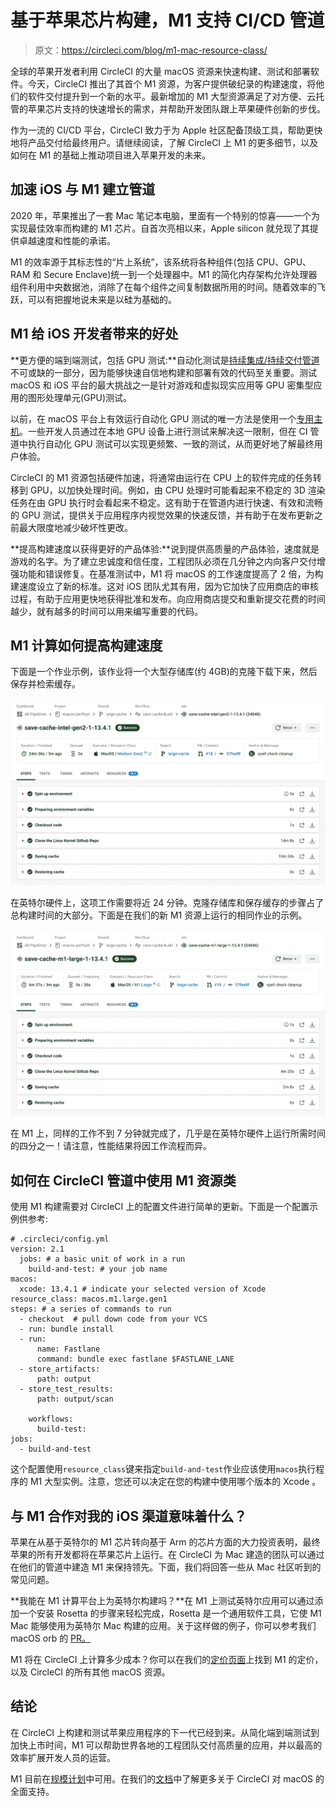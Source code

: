 # 基于苹果芯片构建，M1 支持 CI/CD 管道

> 原文：<https://circleci.com/blog/m1-mac-resource-class/>

全球的苹果开发者利用 CircleCI 的大量 macOS 资源来快速构建、测试和部署软件。今天，CircleCI 推出了其首个 M1 资源，为客户提供破纪录的构建速度，将他们的软件交付提升到一个新的水平。最新增加的 M1 大型资源满足了对方便、云托管的苹果芯片支持的快速增长的需求，并帮助开发团队跟上苹果硬件创新的步伐。

作为一流的 CI/CD 平台，CircleCI 致力于为 Apple 社区配备顶级工具，帮助更快地将产品交付给最终用户。请继续阅读，了解 CircleCI 上 M1 的更多细节，以及如何在 M1 的基础上推动项目进入苹果开发的未来。

## 加速 iOS 与 M1 建立管道

2020 年，苹果推出了一套 Mac 笔记本电脑，里面有一个特别的惊喜——一个为实现最佳效率而构建的 M1 芯片。自首次亮相以来，Apple silicon 就兑现了其提供卓越速度和性能的承诺。

M1 的效率源于其标志性的“片上系统”，该系统将各种组件(包括 CPU、GPU、RAM 和 Secure Enclave)统一到一个处理器中。M1 的简化内存架构允许处理器组件利用中央数据池，消除了在每个组件之间复制数据所用的时间。随着效率的飞跃，可以有把握地说未来是以硅为基础的。

## M1 给 iOS 开发者带来的好处

**更方便的端到端测试，包括 GPU 测试:**自动化测试是[持续集成/持续交付管道](https://circleci.com/blog/what-is-a-ci-cd-pipeline/)不可或缺的一部分，因为能够快速自信地构建和部署有效的代码至关重要。测试 macOS 和 iOS 平台的最大挑战之一是针对游戏和虚拟现实应用等 GPU 密集型应用的图形处理单元(GPU)测试。

以前，在 macOS 平台上有效运行自动化 GPU 测试的唯一方法是使用一个[专用主机](https://circleci.com/blog/dedicated-hosts-for-mac-os/)。一些开发人员通过在本地 GPU 设备上进行测试来解决这一限制，但在 CI 管道中执行自动化 GPU 测试可以实现更频繁、一致的测试，从而更好地了解最终用户体验。

CircleCI 的 M1 资源包括硬件加速，将通常由运行在 CPU 上的软件完成的任务转移到 GPU，以加快处理时间。例如，由 CPU 处理时可能看起来不稳定的 3D 渲染任务在由 GPU 执行时会看起来不稳定。这有助于在管道内进行快速、有效和流畅的 GPU 测试，提供关于应用程序内视觉效果的快速反馈，并有助于在发布更新之前最大限度地减少破坏性更改。

**提高构建速度以获得更好的产品体验:**说到提供高质量的产品体验，速度就是游戏的名字。为了建立忠诚度和信任度，工程团队必须在几分钟之内向客户交付增强功能和错误修复。在基准测试中，M1 将 macOS 的工作速度提高了 2 倍，为构建速度设立了新的标准。这对 iOS 团队尤其有用，因为它加快了应用商店的审核过程，有助于应用更快地获得批准和发布。向应用商店提交和重新提交花费的时间越少，就有越多的时间可以用来编写重要的代码。

## M1 计算如何提高构建速度

下面是一个作业示例，该作业将一个大型存储库(约 4GB)的克隆下载下来，然后保存并检索缓存。

![Without M1 Mac resource class](img/ada88ba4bae8bbd1a44a6f249a8e9ced.png)

在英特尔硬件上，这项工作需要将近 24 分钟。克隆存储库和保存缓存的步骤占了总构建时间的大部分。下面是在我们的新 M1 资源上运行的相同作业的示例。

![With M1 Mac resource class](img/98941582b037a40ab8b48928fb75e9f3.png)

在 M1 上，同样的工作不到 7 分钟就完成了，几乎是在英特尔硬件上运行所需时间的四分之一！请注意，性能结果将因工作流程而异。

## 如何在 CircleCI 管道中使用 M1 资源类

使用 M1 构建需要对 CircleCI 上的配置文件进行简单的更新。下面是一个配置示例供参考:

```
# .circleci/config.yml
version: 2.1
  jobs: # a basic unit of work in a run
    build-and-test: # your job name
macos:
  xcode: 13.4.1 # indicate your selected version of Xcode
resource_class: macos.m1.large.gen1
steps: # a series of commands to run
  - checkout  # pull down code from your VCS
  - run: bundle install
  - run:
      name: Fastlane
      command: bundle exec fastlane $FASTLANE_LANE
  - store_artifacts:
      path: output
  - store_test_results:
      path: output/scan

    workflows:
      build-test:
jobs:
  - build-and-test 
```

这个配置使用`resource_class`键来指定`build-and-test`作业应该使用`macos`执行程序的 M1 大型实例。注意，您还可以决定在您的构建中使用哪个版本的 Xcode 。

## 与 M1 合作对我的 iOS 渠道意味着什么？

苹果在从基于英特尔的 M1 芯片转向基于 Arm 的芯片方面的大力投资表明，最终苹果的所有开发都将在苹果芯片上运行。在 CircleCI 为 Mac 建造的团队可以通过在他们的管道中建造 M1 来保持领先。下面，我们将回答一些从 Mac 社区听到的常见问题。

**我能在 M1 计算平台上为英特尔构建吗？**在 M1 上测试英特尔应用可以通过添加一个安装 Rosetta 的步骤来轻松完成，Rosetta 是一个通用软件工具，它使 M1 Mac 能够使用为英特尔 Mac 构建的应用。关于这样做的例子，你可以参考我们 macOS orb 的 [PR。](https://github.com/CircleCI-Public/macos-orb/pull/46/files)

M1 将在 CircleCI 上计算多少成本？你可以在我们的[定价页面](https://circleci.com/pricing/)上找到 M1 的定价，以及 CircleCI 的所有其他 macOS 资源。

## 结论

在 CircleCI 上构建和测试苹果应用程序的下一代已经到来。从简化端到端测试到加快上市时间，M1 可以帮助世界各地的工程团队交付高质量的应用，并以最高的效率扩展开发人员的运营。

M1 目前在[规模计划](https://circleci.com/pricing/)中可用。在我们的[文档](https://circleci.com/docs/using-macos/)中了解更多关于 CircleCI 对 macOS 的全面支持。